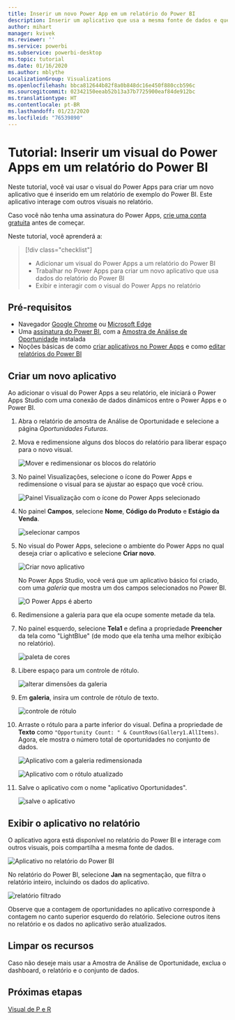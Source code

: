 ```yaml
---
title: Inserir um novo Power App em um relatório do Power BI
description: Inserir um aplicativo que usa a mesma fonte de dados e que pode ser filtrado como outros itens de relatório
author: mihart
manager: kvivek
ms.reviewer: ''
ms.service: powerbi
ms.subservice: powerbi-desktop
ms.topic: tutorial
ms.date: 01/16/2020
ms.author: mblythe
LocalizationGroup: Visualizations
ms.openlocfilehash: bbca812644b82f8a0b848dc16e450f880ccb596c
ms.sourcegitcommit: 02342150eeab52b13a37b7725900eaf84de912bc
ms.translationtype: HT
ms.contentlocale: pt-BR
ms.lasthandoff: 01/23/2020
ms.locfileid: "76539890"
---
```

# <a name="tutorial-embed-a-power-apps-visual-in-a-power-bi-report"></a>Tutorial: Inserir um visual do Power Apps em um relatório do Power BI

Neste tutorial, você vai usar o visual do Power Apps para criar um novo aplicativo que é inserido em um relatório de exemplo do Power BI. Este aplicativo interage com outros visuais no relatório.

Caso você não tenha uma assinatura do Power Apps, [crie uma conta gratuita](https://web.powerapps.com/signup?redirect=marketing&email=) antes de começar.

Neste tutorial, você aprenderá a:
> [!div class="checklist"]
> * Adicionar um visual do Power Apps a um relatório do Power BI
> * Trabalhar no Power Apps para criar um novo aplicativo que usa dados do relatório do Power BI
> * Exibir e interagir com o visual do Power Apps no relatório

## <a name="prerequisites"></a>Pré-requisitos

* Navegador [Google Chrome](https://www.google.com/chrome/browser/) ou [Microsoft Edge](https://www.microsoft.com/windows/microsoft-edge)
* Uma [assinatura do Power BI](https://docs.microsoft.com/power-bi/service-self-service-signup-for-power-bi), com a [Amostra de Análise de Oportunidade](https://docs.microsoft.com/power-bi/sample-opportunity-analysis#get-the-content-pack-for-this-sample) instalada
* Noções básicas de como [criar aplicativos no Power Apps](https://docs.microsoft.com/powerapps/maker/canvas-apps/data-platform-create-app-scratch) e como [editar relatórios do Power BI](https://docs.microsoft.com/power-bi/service-the-report-editor-take-a-tour)



## <a name="create-a-new-app"></a>Criar um novo aplicativo
Ao adicionar o visual do Power Apps a seu relatório, ele iniciará o Power Apps Studio com uma conexão de dados dinâmicos entre o Power Apps e o Power BI.

1. Abra o relatório de amostra de Análise de Oportunidade e selecione a página *Oportunidades Futuras*. 


2. Mova e redimensione alguns dos blocos do relatório para liberar espaço para o novo visual.

    ![Mover e redimensionar os blocos do relatório](media/power-bi-visualization-powerapp/power-bi-report-page.jpg)

2. No painel Visualizações, selecione o ícone do Power Apps e redimensione o visual para se ajustar ao espaço que você criou.

    ![Painel Visualização com o ícone do Power Apps selecionado](media/power-bi-visualization-powerapp/power-bi-powerapps-icon.jpg)

3. No painel **Campos**, selecione **Nome**, **Código do Produto** e **Estágio da Venda**. 

    ![selecionar campos](media/power-bi-visualization-powerapp/power-bi-fields.jpg)

4. No visual do Power Apps, selecione o ambiente do Power Apps no qual deseja criar o aplicativo e selecione **Criar novo**.

    ![Criar novo aplicativo](media/power-bi-visualization-powerapp/power-bi-create-new-powerapp.png)

    No Power Apps Studio, você verá que um aplicativo básico foi criado, com uma *galeria* que mostra um dos campos selecionados no Power BI.

    ![O Power Apps é aberto](media/power-bi-visualization-powerapp/power-bi-power-app.png)

5.  Redimensione a galeria para que ela ocupe somente metade da tela. 

6. No painel esquerdo, selecione **Tela1** e defina a propriedade **Preencher** da tela como "LightBlue" (de modo que ela tenha uma melhor exibição no relatório).

    ![paleta de cores](media/power-bi-visualization-powerapp/power-bi-powerapps-fill.png)

6. Libere espaço para um controle de rótulo. 

    ![alterar dimensões da galeria](media/power-bi-visualization-powerapp/power-bi-powerapps-gallery.png)


8. Em **galeria**, insira um controle de rótulo de texto.

   ![controle de rótulo](media/power-bi-visualization-powerapp/power-bi-label.png)

7. Arraste o rótulo para a parte inferior do visual. Defina a propriedade de **Texto** como `"Opportunity Count: " & CountRows(Gallery1.AllItems)`. Agora, ele mostra o número total de oportunidades no conjunto de dados.

    ![Aplicativo com a galeria redimensionada](media/power-bi-visualization-powerapp/power-bi-power-app-label.png)

    ![Aplicativo com o rótulo atualizado](media/power-bi-visualization-powerapp/power-bi-label-live.png)

7. Salve o aplicativo com o nome "aplicativo Oportunidades". 

    ![salve o aplicativo](media/power-bi-visualization-powerapp/power-bi-save-powerapp.png)


## <a name="view-the-app-in-the-report"></a>Exibir o aplicativo no relatório
O aplicativo agora está disponível no relatório do Power BI e interage com outros visuais, pois compartilha a mesma fonte de dados.

![Aplicativo no relatório do Power BI](media/power-bi-visualization-powerapp/power-bi-powerapps-visual.png)

No relatório do Power BI, selecione **Jan** na segmentação, que filtra o relatório inteiro, incluindo os dados do aplicativo.

![relatório filtrado](media/power-bi-visualization-powerapp/power-bi-last.png)

Observe que a contagem de oportunidades no aplicativo corresponde à contagem no canto superior esquerdo do relatório. Selecione outros itens no relatório e os dados no aplicativo serão atualizados.


## <a name="clean-up-resources"></a>Limpar os recursos
Caso não deseje mais usar a Amostra de Análise de Oportunidade, exclua o dashboard, o relatório e o conjunto de dados.


## <a name="next-steps"></a>Próximas etapas
[Visual de P e R](power-bi-visualization-types-for-reports-and-q-and-a.md)